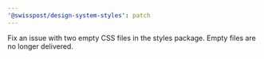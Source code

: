 ```yaml
---
'@swisspost/design-system-styles': patch
---
```


Fix an issue with two empty CSS files in the styles package. Empty files are no longer delivered.
